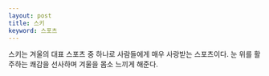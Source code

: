 ```yaml
---
layout: post
title: 스키
keyword: 스포츠
---
```


<p> 스키는 겨울의 대표 스포츠 중 하나로 사람들에게 매우 사랑받는 스포츠이다. 눈 위를 활주하는 쾌감을 선사하며 겨울을 몸소 느끼게 해준다. </p>